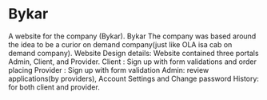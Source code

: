# Bykar
A website for the company (Bykar).
Bykar
The company was based around the idea to be a curior on demand company(just like OLA isa cab on demand company).
Website Design details:
Website contained three portals Admin, Client, and Provider.
Client : Sign up with form validations and order placing
Provider : Sign up with form validation
Admin: review applications(by providers), Account Settings and Change password
History: for both client and provider.
